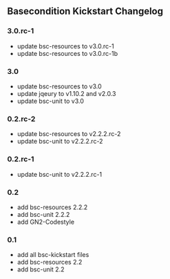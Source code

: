 ## Basecondition Kickstart Changelog

### 3.0.rc-1

* update bsc-resources to v3.0.rc-1
* update bsc-resources to v3.0.rc-1b

### 3.0

* update bsc-resources to v3.0
* update jqeury to v1.10.2 and v2.0.3
* update bsc-unit to v3.0

### 0.2.rc-2

* update bsc-resources to v2.2.2.rc-2
* update bsc-unit to v2.2.2.rc-2

### 0.2.rc-1

* update bsc-unit to v2.2.2.rc-1

### 0.2

* add bsc-resources 2.2.2
* add bsc-unit 2.2.2
* add GN2-Codestyle

### 0.1

* add all bsc-kickstart files
* add bsc-resources 2.2
* add bsc-unit 2.2
